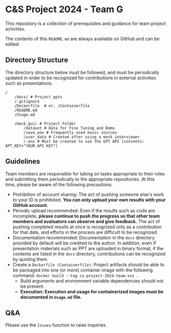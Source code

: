 # C&S Project 2024 - Team G

This repository is a collection of prerequisites and guidance for team project activities.

The contents of this `README.md` are always available on GitHub and can be edited.

## Directory Structure

The directory structure below must be followed, and must be periodically updated in order to be recognized for contributions in external activities such as presentations.

```
/
    /docs/ # Project ppts
    /.gitignore
    /Dockerfile  # or, /Containerfile
    /README.md
    /Usage.md

    /mock_gui/ # Project Folder
        /dataset # Data for Fine Tuning and Demo
        /save_wav # Frequently used music sources
        /user_data # Created after using a mock interviewer
        /.env # Must be created to use the GPT API (contents: APT_KEY="YOUR API KEY")
```

## Guidelines

Team members are responsible for taking on tasks appropriate to their roles and submitting them periodically to the appropriate repositories. At this time, please be aware of the following precautions.

* Prohibition of account sharing: The act of pushing someone else's work to your ID is prohibited. **You can only upload your own results with your GitHub account.**
* Periodic upload recommended: Even if the results such as code are incomplete, **please continue to push the progress so that other team members and evaluators can observe and give feedback.** The act of pushing completed results at once is recognized only as a contribution for that date, and efforts in the process are difficult to be recognized.
* Documentation recommended: Documentation in the `docs` directory provided by default will be credited to the author. In addition, even if presentation materials such as PPT are uploaded in binary format, if the contents are listed in the `docs` directory, contributions can be recognized by quoting them.
* Create a `Dockerfile (Containerfile)`: Project artifacts should be able to be packaged into one (or more) container image with the following command: `docker build --tag cs-project-2024-team-xxx .`
    - Build arguments and environment variable dependencies should not be present.
    - **Execution: Execution and usage for containerized images must be documented in `Usage.md` file.**

## Q&A

Please use the `Issues` function to raise inquiries.
